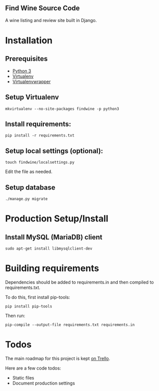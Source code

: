 Find Wine Source Code
---------------------
A wine listing and review site built in Django.

# Installation

## Prerequisites

- [Python 3](https://www.python.org/downloads/)
- [Virtualenv](https://virtualenv.pypa.io/en/stable/)
- [Virtualenvwrapper](https://virtualenvwrapper.readthedocs.io/en/latest/)

## Setup Virtualenv

`mkvirtualenv --no-site-packages findwine -p python3`

## Install requirements:

`pip install -r requirements.txt`

## Setup local settings (optional):

`touch findwine/localsettings.py`

Edit the file as needed.

## Setup database

`./manage.py migrate`


# Production Setup/Install

## Install MySQL (MariaDB) client

`sudo apt-get install libmysqlclient-dev`

# Building requirements

Dependencies should be added to requirements.in and then compiled to requirements.txt.

To do this, first install pip-tools:

`pip install pip-tools`

Then run:

`pip-compile --output-file requirements.txt requirements.in`

# Todos

The main roadmap for this project is kept [on Trello](https://trello.com/b/wDRdlcjU/findwine-dev).

Here are a few code todos:

- Static files
- Document production settings
